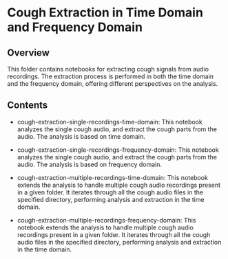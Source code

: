 # Cough Extraction in Time Domain and Frequency Domain

## Overview
This folder contains notebooks for extracting cough signals from audio recordings. The extraction process is performed in both the time domain and the frequency domain, offering different perspectives on the analysis.



## Contents
- cough-extraction-single-recordings-time-domain: This notebook analyzes the single cough audio, and extract the cough parts from the audio.
                                                  The analysis is based on time domain.
                                                  
- cough-extraction-single-recordings-frequency-domain: This notebook analyzes the single cough audio, and extract the cough parts from the audio. The                                                         analysis is based on frequency domain.
  
- cough-extraction-multiple-recordings-time-domain: This notebook extends the analysis to handle multiple cough audio recordings present in a given                                                        folder. It iterates through all the cough audio files in the specified directory, performing                                                           analysis and extraction in the time domain.
  
- cough-extraction-multiple-recordings-frequency-domain: This notebook extends the analysis to handle multiple cough audio recordings present in a                                                              given folder. It iterates through all the cough audio files in the specified directory,                                                                performing analysis and extraction in the time domain.



